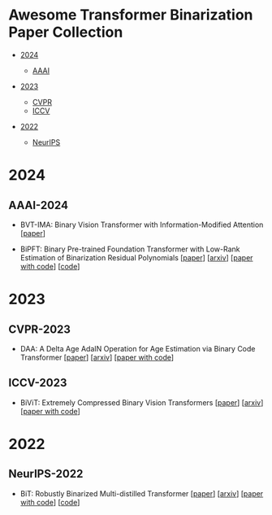 # Awesome Transformer Binarization Paper Collection


- [2024](#2024)
  - [AAAI](#aaai-2024)

- [2023](#2023)
  - [CVPR](#cvpr-2023)
  - [ICCV](#iccv-2023)

- [2022](#2022)
  - [NeurIPS](#neurips-2022)



# 2024


## AAAI-2024


- BVT-IMA: Binary Vision Transformer with Information-Modified Attention [[paper](https://ojs.aaai.org/index.php/AAAI/article/view/29505)]

- BiPFT: Binary Pre-trained Foundation Transformer with Low-Rank Estimation of Binarization Residual Polynomials [[paper](https://ojs.aaai.org/index.php/AAAI/article/view/29542)] [[arxiv](https://arxiv.org/abs/2312.08937)] [[paper with code](https://paperswithcode.com/paper/bipft-binary-pre-trained-foundation)] [[code](https://github.com/xingrun-xing/bipft)]



# 2023


## CVPR-2023


- DAA: A Delta Age AdaIN Operation for Age Estimation via Binary Code Transformer [[paper](https://openaccess.thecvf.com/content/CVPR2023/html/Chen_DAA_A_Delta_Age_AdaIN_Operation_for_Age_Estimation_via_CVPR_2023_paper.html)] [[arxiv](https://arxiv.org/abs/2303.07929)] [[paper with code](https://paperswithcode.com/paper/daa-a-delta-age-adain-operation-for-age)]


## ICCV-2023


- BiViT: Extremely Compressed Binary Vision Transformers [[paper](https://openaccess.thecvf.com/content/ICCV2023/html/He_BiViT_Extremely_Compressed_Binary_Vision_Transformers_ICCV_2023_paper.html)] [[arxiv](https://arxiv.org/abs/2211.07091)] [[paper with code](https://paperswithcode.com/paper/bivit-extremely-compressed-binary-vision-1)]


# 2022


## NeurIPS-2022


- BiT: Robustly Binarized Multi-distilled Transformer [[paper](https://proceedings.neurips.cc/paper_files/paper/2022/hash/5c1863f711c721648387ac2ef745facb-Abstract-Conference.html)] [[arxiv](https://arxiv.org/abs/2205.13016)] [[paper with code](https://paperswithcode.com/paper/bit-robustly-binarized-multi-distilled)] [[code](https://github.com/facebookresearch/bit)]